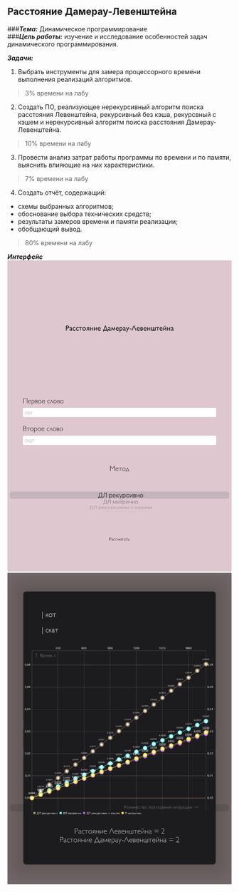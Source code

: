 ## Расстояние Дамерау-Левенштейна

###***Тема:***
Динамическое программирование  
###***Цель работы:***
изучение и исследование особенностей задач динамического программирования.

***Задачи:***
1. Выбрать инструменты для замера процессорного времени выполнения реализаций алгоритмов.
> 3% времени на лабу  
2. Создать ПО, реализующее нерекурсивный алгоритм поиска расстояния Левенштейна, рекурсивный без кэша, рекурсвный с кэшем и нерекурсивный алгоритм поиска расстояния Дамерау-Левенштейна.
> 10% времени на лабу
3. Провести анализ затрат работы программы по времени и по памяти, выяснить влияющие на них характеристики.
> 7% времени на лабу  
4. Создать отчёт, содержащий:
- схемы выбранных алгоритмов;
- обоснование выбора технических средств;
- результаты замеров времени и памяти реализации;
- обобщающий вывод.
> 80% времени на лабу  

***Интерфейс***
![Интерфейс](report/img/интерфейс.jpg)
![Результат](report/img/среднее.jpg)

